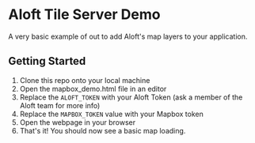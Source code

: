 # Aloft Tile Server Demo
A very basic example of out to add Aloft's map layers to your application.

## Getting Started

1. Clone this repo onto your local machine
1. Open the mapbox_demo.html file in an editor
1. Replace the `ALOFT_TOKEN` with your Aloft Token (ask a member of the Aloft team for more info)
1. Replace the `MAPBOX_TOKEN` value with your Mapbox token
1. Open the webpage in your browser
1. That's it! You should now see a basic map loading.
